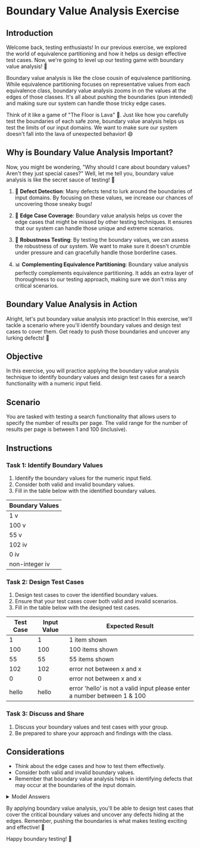 # Boundary Value Analysis Exercise

## Introduction
Welcome back, testing enthusiasts! In our previous exercise, we explored the world of equivalence partitioning and how it helps us design effective test cases. Now, we're going to level up our testing game with boundary value analysis! 🚀

Boundary value analysis is like the close cousin of equivalence partitioning. While equivalence partitioning focuses on representative values from each equivalence class, boundary value analysis zooms in on the values at the edges of those classes. It's all about pushing the boundaries (pun intended) and making sure our system can handle those tricky edge cases.

Think of it like a game of "The Floor is Lava" 🌋. Just like how you carefully test the boundaries of each safe zone, boundary value analysis helps us test the limits of our input domains. We want to make sure our system doesn't fall into the lava of unexpected behavior! 😄

## Why is Boundary Value Analysis Important?

Now, you might be wondering, "Why should I care about boundary values? Aren't they just special cases?" Well, let me tell you, boundary value analysis is like the secret sauce of testing! 🍝

1. 🐛 **Defect Detection**: Many defects tend to lurk around the boundaries of input domains. By focusing on these values, we increase our chances of uncovering those sneaky bugs!

2. 🌈 **Edge Case Coverage**: Boundary value analysis helps us cover the edge cases that might be missed by other testing techniques. It ensures that our system can handle those unique and extreme scenarios.

3. 🎯 **Robustness Testing**: By testing the boundary values, we can assess the robustness of our system. We want to make sure it doesn't crumble under pressure and can gracefully handle those borderline cases.

4. 📊 **Complementing Equivalence Partitioning**: Boundary value analysis perfectly complements equivalence partitioning. It adds an extra layer of thoroughness to our testing approach, making sure we don't miss any critical scenarios.

## Boundary Value Analysis in Action

Alright, let's put boundary value analysis into practice! In this exercise, we'll tackle a scenario where you'll identify boundary values and design test cases to cover them. Get ready to push those boundaries and uncover any lurking defects! 💪

## Objective
In this exercise, you will practice applying the boundary value analysis technique to identify boundary values and design test cases for a search functionality with a numeric input field.

## Scenario
You are tasked with testing a search functionality that allows users to specify the number of results per page. The valid range for the number of results per page is between 1 and 100 (inclusive).

## Instructions

### Task 1: Identify Boundary Values
1. Identify the boundary values for the numeric input field.
2. Consider both valid and invalid boundary values.
3. Fill in the table below with the identified boundary values.

| Boundary Values |
|-----------------|
| 1    v          |
| 100    v        |
| 55    v         |
| 102    iv       |
| 0       iv      |
| non-integer iv  |

### Task 2: Design Test Cases
1. Design test cases to cover the identified boundary values.
2. Ensure that your test cases cover both valid and invalid scenarios.
3. Fill in the table below with the designed test cases.

| Test Case | Input Value | Expected Result                                                          |
|-----------|-------------|--------------------------------------------------------------------------|
| 1         | 1           | 1 item shown                                                             |
| 100       | 100         | 100 items shown                                                          |
| 55        | 55          | 55 items shown                                                           |
| 102       | 102         | error not between x and x                                                |
| 0         | 0           | error not between x and x                                                |
| hello     | hello       | error 'hello' is not a valid input please enter a number between 1 & 100 |

### Task 3: Discuss and Share
1. Discuss your boundary values and test cases with your group.
2. Be prepared to share your approach and findings with the class.

## Considerations
- Think about the edge cases and how to test them effectively.
- Consider both valid and invalid boundary values.
- Remember that boundary value analysis helps in identifying defects that may occur at the boundaries of the input domain.

<details>
  <summary>Model Answers</summary>

### Task 1: Identify Boundary Values
| Boundary Values |
|-----------------|
| 0               |
| 1               |
| 2               |
| 99              |
| 100             |
| 101             |
| -1              |
| Non-numeric     |

### Task 2: Design Test Cases
| Test Case | Input Value | Expected Result |
|-----------|-------------|-----------------|
| TC1       | 0           | Error message   |
| TC2       | 1           | Valid, displays 1 result per page |
| TC3       | 2           | Valid, displays 2 results per page |
| TC4       | 99          | Valid, displays 99 results per page |
| TC5       | 100         | Valid, displays 100 results per page |
| TC6       | 101         | Error message   |
| TC7       | -1          | Error message   |
| TC8       | "abc"       | Error message   |

</details>

By applying boundary value analysis, you'll be able to design test cases that cover the critical boundary values and uncover any defects hiding at the edges. Remember, pushing the boundaries is what makes testing exciting and effective! 🌟

Happy boundary testing! 🎉

